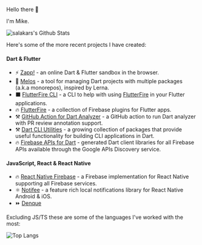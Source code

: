 Hello there :wave: 

I'm Mike.

![salakars's Github Stats](https://github-readme-stats-git-masterorgs-github-readme-stats-team.vercel.app/api?username=salakar&count_private=true&theme=dark&show_icons=true&include_orgs=true )

Here's some of the more recent projects I have created:

#### Dart & Flutter

 - ⚡ [Zapp!](https://zapp.run) - an online Dart & Flutter sandbox in the browser.
 - 🌋 [Melos](https://github.com/invertase/melos) - a tool for managing Dart projects with multiple packages (a.k.a monorepos), inspired by Lerna.
 - ⬛ [FlutterFire CLI](https://github.com/invertase/flutterfire_cli) - a CLI to help with using [FlutterFire](https://firebase.flutter.dev/) in your Flutter applications. 
 - 🔥 [FlutterFire](https://github.com/FirebaseExtended/flutterfire) - a collection of Firebase plugins for Flutter apps.
 - ⚒️ [GitHub Action for Dart Analyzer](https://github.com/invertase/github-action-dart-analyzer) - a GitHub action to run Dart analyzer with PR review annotation support.
 - ⚒️ [Dart CLI Utilities](https://github.com/invertase/dart-cli-utilities) - a growing collection of packages that provide useful functionality for building CLI applications in Dart.
 - 🔥 [Firebase APIs for Dart](https://github.com/invertase/dart_firebase_apis) - generated Dart client libraries for all Firebase APIs available through the Google APIs Discovery service.

#### JavaScript, React & React Native

 - 🔥 [React Native Firebase](https://github.com/invertase/react-native-firebase) - a Firebase implementation for React Native supporting all Firebase services.
 - ⚛️ [Notifee](https://github.com/invertase/notifee) - a feature rich local notifications library for React Native Android & iOS.
 - ⏩ [Denque](https://github.com/Salakar/denque)

Excluding JS/TS these are some of the languages I've worked with the most:

![Top Langs](https://github-readme-stats-git-masterorgs-github-readme-stats-team.vercel.app/api/top-langs/?username=salakar&hide=php,css,typescript,javascript,html,makefile,c&layout=compat&theme=dark&include_orgs=true&langs_count=6)
